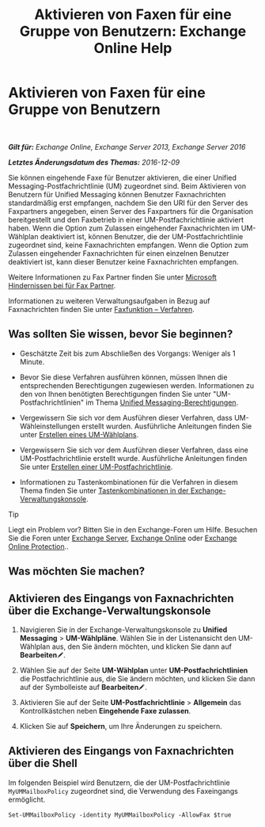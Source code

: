 ﻿---
title: 'Aktivieren von Faxen für eine Gruppe von Benutzern: Exchange Online Help'
TOCTitle: Aktivieren von Faxen für eine Gruppe von Benutzern
ms:assetid: b8d9f54d-ff06-4942-83e1-fc6c4ad02178
ms:mtpsurl: https://technet.microsoft.com/de-de/library/Ee423556(v=EXCHG.150)
ms:contentKeyID: 52062773
ms.date: 05/23/2018
mtps_version: v=EXCHG.150
ms.translationtype: MT
---

# Aktivieren von Faxen für eine Gruppe von Benutzern

 

_**Gilt für:** Exchange Online, Exchange Server 2013, Exchange Server 2016_

_**Letztes Änderungsdatum des Themas:** 2016-12-09_

Sie können eingehende Faxe für Benutzer aktivieren, die einer Unified Messaging-Postfachrichtlinie (UM) zugeordnet sind. Beim Aktivieren von Benutzern für Unified Messaging können Benutzer Faxnachrichten standardmäßig erst empfangen, nachdem Sie den URI für den Server des Faxpartners angegeben, einen Server des Faxpartners für die Organisation bereitgestellt und den Faxbetrieb in einer UM-Postfachrichtlinie aktiviert haben. Wenn die Option zum Zulassen eingehender Faxnachrichten im UM-Wählplan deaktiviert ist, können Benutzer, die der UM-Postfachrichtlinie zugeordnet sind, keine Faxnachrichten empfangen. Wenn die Option zum Zulassen eingehender Faxnachrichten für einen einzelnen Benutzer deaktiviert ist, kann dieser Benutzer keine Faxnachrichten empfangen.

Weitere Informationen zu Fax Partner finden Sie unter [Microsoft Hindernissen bei für Fax Partner](https://go.microsoft.com/fwlink/?linkid=190238).

Informationen zu weiteren Verwaltungsaufgaben in Bezug auf Faxnachrichten finden Sie unter [Faxfunktion – Verfahren](faxing-procedures-exchange-2013-help.md).

## Was sollten Sie wissen, bevor Sie beginnen?

  - Geschätzte Zeit bis zum Abschließen des Vorgangs: Weniger als 1 Minute.

  - Bevor Sie diese Verfahren ausführen können, müssen Ihnen die entsprechenden Berechtigungen zugewiesen werden. Informationen zu den von Ihnen benötigten Berechtigungen finden Sie unter "UM-Postfachrichtlinien" im Thema [Unified Messaging-Berechtigungen](unified-messaging-permissions-exchange-2013-help.md).

  - Vergewissern Sie sich vor dem Ausführen dieser Verfahren, dass UM-Wähleinstellungen erstellt wurden. Ausführliche Anleitungen finden Sie unter [Erstellen eines UM-Wählplans](create-a-um-dial-plan-exchange-2013-help.md).

  - Vergewissern Sie sich vor dem Ausführen dieser Verfahren, dass eine UM-Postfachrichtlinie erstellt wurde. Ausführliche Anleitungen finden Sie unter [Erstellen einer UM-Postfachrichtlinie](create-a-um-mailbox-policy-exchange-2013-help.md).

  - Informationen zu Tastenkombinationen für die Verfahren in diesem Thema finden Sie unter [Tastenkombinationen in der Exchange-Verwaltungskonsole](keyboard-shortcuts-in-the-exchange-admin-center-exchange-online-protection-help.md).


> [!TIP]
> Liegt ein Problem vor? Bitten Sie in den Exchange-Foren um Hilfe. Besuchen Sie die Foren unter <A href="https://go.microsoft.com/fwlink/p/?linkid=60612">Exchange Server</A>, <A href="https://go.microsoft.com/fwlink/p/?linkid=267542">Exchange Online</A> oder <A href="https://go.microsoft.com/fwlink/p/?linkid=285351">Exchange Online Protection</A>..



## Was möchten Sie machen?

## Aktivieren des Eingangs von Faxnachrichten über die Exchange-Verwaltungskonsole

1.  Navigieren Sie in der Exchange-Verwaltungskonsole zu **Unified Messaging** \> **UM-Wählpläne**. Wählen Sie in der Listenansicht den UM-Wählplan aus, den Sie ändern möchten, und klicken Sie dann auf **Bearbeiten**![Bearbeitungssymbol](images/Bb124582.6f53ccb2-1f13-4c02-bea0-30690e6ea71d(EXCHG.150).gif "Bearbeitungssymbol").

2.  Wählen Sie auf der Seite **UM-Wählplan** unter **UM-Postfachrichtlinien** die Postfachrichtlinie aus, die Sie ändern möchten, und klicken Sie dann auf der Symbolleiste auf **Bearbeiten**![Bearbeitungssymbol](images/Bb124582.6f53ccb2-1f13-4c02-bea0-30690e6ea71d(EXCHG.150).gif "Bearbeitungssymbol").

3.  Aktivieren Sie auf der Seite **UM-Postfachrichtlinie** \> **Allgemein** das Kontrollkästchen neben **Eingehende Faxe zulassen**.

4.  Klicken Sie auf **Speichern**, um Ihre Änderungen zu speichern.

## Aktivieren des Eingangs von Faxnachrichten über die Shell

Im folgenden Beispiel wird Benutzern, die der UM-Postfachrichtlinie `MyUMMailboxPolicy` zugeordnet sind, die Verwendung des Faxeingangs ermöglicht.

    Set-UMMailboxPolicy -identity MyUMMailboxPolicy -AllowFax $true

